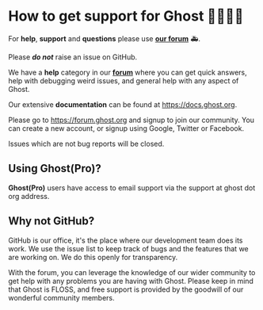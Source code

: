# How to get support for Ghost 👨‍👩‍👧‍👦

For **help**, **support** and **questions** please use **[our forum](https://forum.ghost.org)**  🚑.

Please **_do not_** raise an issue on GitHub.

We have a **help** category in our **[forum](https://forum.ghost.org/)** where you can get quick answers,
help with debugging weird issues, and general help with any aspect of Ghost.

Our extensive **documentation** can be found at https://docs.ghost.org.

Please go to https://forum.ghost.org and signup to join our community.
You can create a new account, or signup using Google, Twitter or Facebook.

Issues which are not bug reports will be closed.

## Using Ghost(Pro)?

**Ghost(Pro)** users have access to email support via the support at ghost dot org address.

## Why not GitHub?

GitHub is our office, it's the place where our development team does its work. We use the issue list
to keep track of bugs and the features that we are working on. We do this openly for transparency.

With the forum, you can leverage the knowledge of our wider community to get help with any problems you are
having with Ghost. Please keep in mind that Ghost is FLOSS, and free support is provided by the goodwill
of our wonderful community members.
